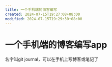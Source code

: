 ```yaml
---
title: 一个手机端的博客编写
created: 2024-07-15T19:27:08+08:00
modified: 2024-07-15T19:29:30+08:00
---
```


# 一个手机端的博客编写app

名字叫git journal，可以在手机上写博客或笔记了
